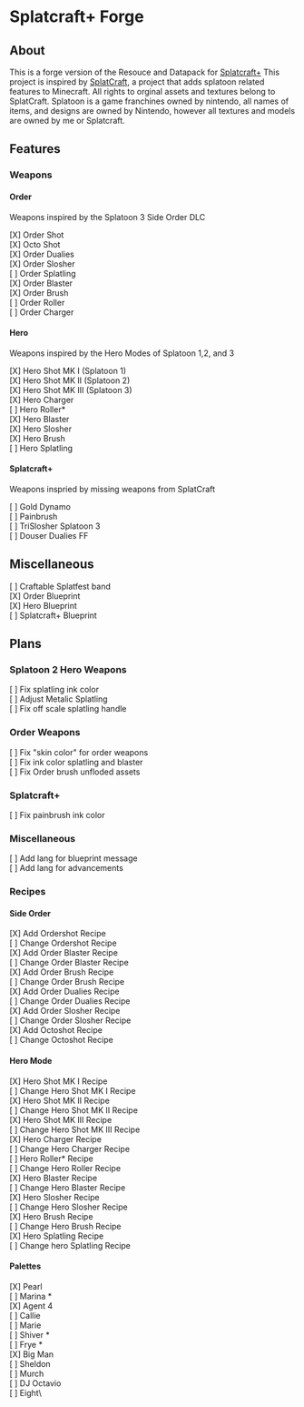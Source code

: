 # Splatcraft+ Forge
## About
This is a forge version of the Resouce and Datapack for [Splatcraft+](https://github.com/TheSquiddyLink/SplatcraftPlus)
This project is inspired by [SplatCraft](https://github.com/splatcraft), a project that adds splatoon related features to Minecraft. All rights to orginal assets and textures belong to SplatCraft. 
Splatoon is a game franchines owned by nintendo, all names of items, and designs are owned by Nintendo, however all textures and models are owned by me or Splatcraft.

## Features

### Weapons

#### Order
Weapons inspired by the Splatoon 3 Side Order DLC

[X] Order Shot\
[X] Octo Shot\
[X] Order Dualies\
[X] Order Slosher\
[ ] Order Splatling\
[X] Order Blaster\
[X] Order Brush\
[ ] Order Roller\
[ ] Order Charger

#### Hero

Weapons inspired by the Hero Modes of Splatoon 1,2, and 3

[X] Hero Shot MK I (Splatoon 1)\
[X] Hero Shot MK II (Splatoon 2)\
[X] Hero Shot MK III (Splatoon 3)\
[X] Hero Charger\
[ ] Hero Roller*\
[X] Hero Blaster\
[X] Hero Slosher\
[X] Hero Brush\
[ ] Hero Splatling
#### Splatcraft+

Weapons inspried by missing weapons from SplatCraft

[ ] Gold Dynamo\
[ ] Painbrush\
[ ] TriSlosher Splatoon 3\
[ ] Douser Dualies FF
## Miscellaneous
[ ] Craftable Splatfest band \
[X] Order Blueprint\
[X] Hero Blueprint\
[ ] Splatcraft+ Blueprint
## Plans

### Splatoon 2 Hero Weapons
[ ] Fix splatling ink color\
[ ] Adjust Metalic Splatling\
[ ] Fix off scale splatling handle

### Order Weapons
[ ] Fix "skin color" for order weapons\
[ ] Fix ink color splatling and blaster\
[ ] Fix Order brush unfloded assets
### Splatcraft+
[ ] Fix painbrush ink color
### Miscellaneous
[ ] Add lang for blueprint message\
[ ] Add lang for advancements
### Recipes
#### Side Order
[X] Add Ordershot Recipe\
[ ] Change Ordershot Recipe\
[X] Add Order Blaster Recipe\
[ ] Change Order Blaster Recipe\
[X] Add Order Brush Recipe\
[ ] Change Order Brush Recipe\
[X] Add Order Dualies Recipe\
[ ] Change Order Dualies Recipe\
[X] Add Order Slosher Recipe\
[ ] Change Order Slosher Recipe\
[X] Add Octoshot Recipe\
[ ] Change Octoshot Recipe 

#### Hero Mode
[X] Hero Shot MK I Recipe\
[ ] Change Hero Shot MK I Recipe\
[X] Hero Shot MK II Recipe\
[ ] Change Hero Shot MK II Recipe\
[X] Hero Shot MK III Recipe\
[ ] Change Hero Shot MK III Recipe\
[X] Hero Charger Recipe\
[ ] Change Hero Charger Recipe\
[ ] Hero Roller* Recipe\
[ ] Change Hero Roller Recipe\
[X] Hero Blaster Recipe\
[ ] Change Hero Blaster Recipe\
[X] Hero Slosher Recipe\
[ ] Change Hero Slosher Recipe\
[X] Hero Brush Recipe\
[ ] Change Hero Brush Recipe\
[X] Hero Splatling Recipe\
[ ] Change hero Splatling Recipe
#### Palettes
[X] Pearl\
[ ] Marina *\
[X] Agent 4\
[ ] Callie\
[ ] Marie \
[ ] Shiver *\
[ ] Frye *\
[X] Big Man\
[ ] Sheldon\
[ ] Murch\
[ ] DJ Octavio\
[ ] Eight\